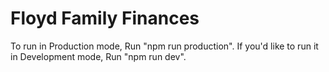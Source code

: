 # Floyd Family Finances

To run in Production mode, Run "npm run production". If you'd like to run it in Development mode, Run "npm run dev".
